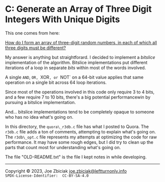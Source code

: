 # C: Generate an Array of Three Digit Integers With Unique Digits

This one comes from here:

[How do I form an array of three-digit random numbers, in each of which all three digits must be different?](https://www.quora.com/How-do-I-form-an-array-of-three-digit-random-numbers-in-each-of-which-all-three-digits-must-be-different-Use-C-language)

My answer is anything but straightforard. I decided to implement a _bitslice_
implementation of the algorithm.  Bitslice implementations put different
iterations of a loop in separate _bits_ within most of the words involved.

A single `AND`, `OR, `XOR`, or `NOT` on a 64-bit value applies that same
operation on a single bit across 64 loop iterations.

Since most of the operations involved in this code only require 3 to 4 bits,
and a few require 7 to 10 bits, there's a big potential performancewin by
pursuing a bitslice implementation.

And... bitslice implementations tend to be completely opaque to someone who
has no idea what's going on.

In this directory, the `quora\_r3db.c` file has what I posted to Quora.  The
`r3db.c` file adds a ton of comments, attempting to explain what's going on.
The `r3db\_opt.c` file represents my attempts at optimizing the code for raw
performance.  It may have some rough edges, but I did try to clean up the parts
that count most for understanding what's going on. 

The file "OLD-README.txt" is the file I kept notes in while developing.

____

Copyright © 2023, Joe Zbiciak <joe.zbiciak@leftturnonly.info>  
`SPDX-License-Identifier:  CC-BY-SA-4.0`
